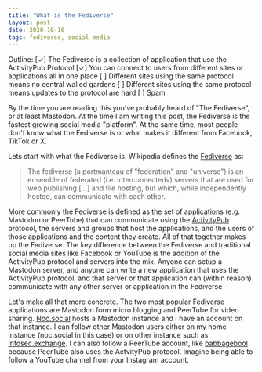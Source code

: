 ```yaml
---
title: "What is the Fediverse"
layout: post
date: 2020-10-16
tags: fediverse, social media
---
```


Outline:
[✓] The Fediverse is a collection of application that use the ActivityPub Protocol
[✓] You can connect to users from different sites or applications all in one place
[ ] Different sites using the same protocol means no central walled gardens
[ ] Different sites using the same protocol means updates to the protocol are hard
[ ] Spam

By the time you are reading this you've probably heard of "The Fediverse", or at least Mastodon. At the time I am writing this post, the Fediverse is the fastest growing social media "platform". At the same time, most people don't know what the Fediverse is or what makes it different from Facebook, TikTok or X. 

Lets start with what the Fediverse is. Wikipedia defines the [Fediverse](https://en.wikipedia.org/wiki/Fediverse) as:

> The fediverse (a portmanteau of "federation" and "universe") is an ensemble of federated (i.e. interconnectedv) servers that are used for web publishing [...] and file hosting, but which, while independently hosted, can communicate with each other. 

More commonly the Fediverse is defined as the set of applications (e.g. Mastodon or PeerTube) that can communicate using the [ActivityPub](https://www.w3.org/TR/activitypub/) protocol, the servers and groups that host the applications, and the users of those applications and the content they create. All of that together makes up the Fediverse. The key difference between the Fediverse and traditional social media sites like Facebook or YouTube is the addition of the ActivityPub protocol and servers into the mix. Anyone can setup a Mastodon server, and anyone can write a new application that uses the ActivityPub protocol, and that server or that application can (within reason) communicate with any other server or application in the Fediverse

<!--more-->

Let's make all that more concrete. The two most popular Fediverse applications are Mastodon form micro blogging and PeerTube for video sharing. [Noc.social](https://noc.social/home) hosts a Mastodon instance and I have an account on that instance. I can follow other Mastodon users either on my home instance (noc.social in this case) or on other instance such as [infosec.exchange](https://infosec.exchange/explore). I can also follow a PeerTube account, like [babbagebool](https://diode.zone/a/babbageboole/video-channels) because PeerTube also uses the ActvityPub protocol. Imagine being able to follow a YouTube channel from your Instagram account.


